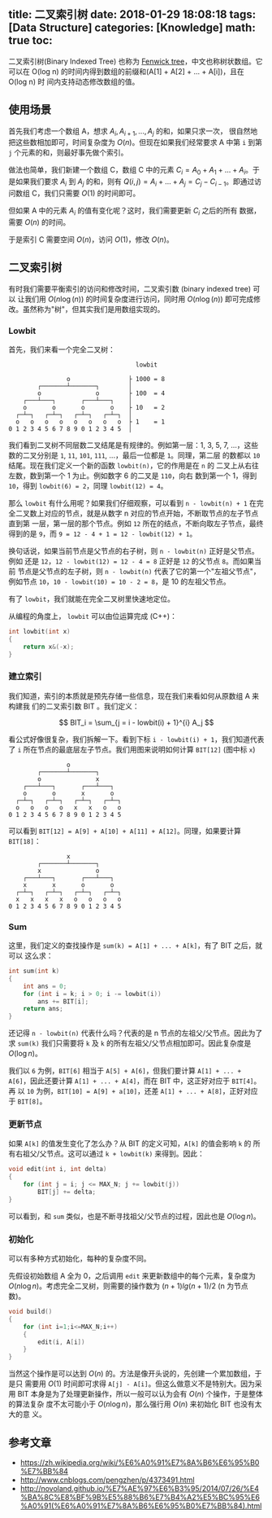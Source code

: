 title: 二叉索引树
date: 2018-01-29 18:08:18
tags: [Data Structure]
categories: [Knowledge]
math: true
toc:
---

二叉索引树(Binary Indexed Tree) 也称为 [Fenwick
tree](https://en.wikipedia.org/wiki/Fenwick_tree)，中文也称树状数组。它可以在
O(log n) 的时间内得到数组的前缀和(A[1] + A[2] + ... + A[i])，且在 O(log n) 时
间内支持动态修改数组的值。

## 使用场景

首先我们考虑一个数组 A，想求 $A_i, A_{i+1}, ..., A_j$ 的和，如果只求一次，
很自然地把这些数相加即可，时间复杂度为 $O(n)$。但现在如果我们经常要求 A 中第
`i` 到第 `j` 个元素的和，则最好事先做个索引。

做法也简单，我们新建一个数组 C，数组 C 中的元素 $C_i = A_0 + A_1 + ... +
A_i$。于是如果我们要求 $A_i$ 到 $A_j$ 的和，则有 $Q(i, j) = A_i + ... + A_j =
C_j - C_{i-1}$。即通过访问数组 C，我们只需要 $O(1)$ 的时间即可。

但如果 A 中的元素 $A_i$ 的值有变化呢？这时，我们需要更新 $C_i$ 之后的所有
数据，需要 $O(n)$ 的时间。

于是索引 C 需要空间 $O(n)$，访问 $O(1)$，修改 $O(n)$。

## 二叉索引树

有时我们需要平衡索引的访问和修改时间，二叉索引数 (binary indexed tree) 可以
让我们用 $O(n \log(n))$ 的时间复杂度进行访问，同时用 $O(n \log(n))$ 即可完成修
改。虽然称为"树"，但其实我们是用数组实现的。

### Lowbit

首先，我们来看一个完全二叉树：

```
                                   lowbit

                o                ├ 1000 = 8
        ┌───────┴───────┐        │
        o               o        ├ 100  = 4
    ┌───┴───┐       ┌───┴───┐    │
    o       o       o       o    ├ 10   = 2
  ┌─┴─┐   ┌─┴─┐   ┌─┴─┐   ┌─┴─┐  │
  o   o   o   o   o   o   o   o  ├ 1    = 1
0 1 2 3 4 5 6 7 8 9 0 1 2 3 4 5  │
```

我们看到二叉树不同层数二叉结尾是有规律的。例如第一层：1, 3, 5, 7, ...，这些
数的二叉分别是 `1`, `11`, `101`, `111`, ...，最后一位都是 `1`。同理，第二层
的数都以 `10` 结尾。现在我们定义一个新的函数 `lowbit(n)`，它的作用是在 `n` 的
二叉上从右往左数，数到第一个 1 为止。例如数字 6 的二叉是 `110`，向右
数到第一个 1，得到 `10`，得到 `lowbit(6) = 2`，同理 `lowbit(12) = 4`。

那么 `lowbit` 有什么用呢？如果我们仔细观察，可以看到 `n - lowbit(n) + 1` 在完
全二叉数上对应的节点，就是从数字 n 对应的节点开始，不断取节点的左子节点直到第
一层，第一层的那个节点。例如 `12` 所在的结点，不断向取左子节点，最终得到的是
`9`，而 `9 = 12 - 4 + 1 = 12 - lowbit(12) + 1`。

换句话说，如果当前节点是父节点的右子树，则 `n - lowbit(n)` 正好是父节点。例如
还是 `12`，`12 - lowbit(12) = 12 - 4 = 8` 正好是 `12` 的父节点 `8`。而如果当前
节点是父节点的左子树，则 `n - lowbit(n)` 代表了它的第一个"左祖父节点"，例如节点
`10`，`10 - lowbit(10) = 10 - 2 = 8`，是 10 的左祖父节点。

有了 `lowbit`，我们就能在完全二叉树里快速地定位。

从编程的角度上， `lowbit` 可以由位运算完成 (C++)：

```c
int lowbit(int x)
{
    return x&(-x);
}
```

### 建立索引

我们知道，索引的本质就是预先存储一些信息，现在我们来看如何从原数组 A 来构建我
们的二叉索引数 BIT 。我们定义：

$$
BIT_i = \sum_{j = i - lowbit(i) + 1}^{i} A_j
$$

看公式好像很复杂，我们拆解一下。看到下标 `i - lowbit(i) + 1`，我们知道代表了
`i` 所在节点的最底层左子节点。我们用图来说明如何计算 `BIT[12]` (图中标 `x`)

```
                o
        ┌───────┴───────┐
        o               x
    ┌───┴───┐       ┌───┴───┐
    o       o       x       o
  ┌─┴─┐   ┌─┴─┐   ┌─┴─┐   ┌─┴─┐
  o   o   o   o   x   x   o   o
0 1 2 3 4 5 6 7 8 9 0 1 2 3 4 5
```

可以看到 `BIT[12] = A[9] + A[10] + A[11] + A[12]`。同理，如果要计算 `BIT[18]`：

```
                x
        ┌───────┴───────┐
        x               o
    ┌───┴───┐       ┌───┴───┐
    x       x       o       o
  ┌─┴─┐   ┌─┴─┐   ┌─┴─┐   ┌─┴─┐
  x   x   x   x   o   o   o   o
0 1 2 3 4 5 6 7 8 9 0 1 2 3 4 5
```

### Sum

这里，我们定义的查找操作是 `sum(k) = A[1] + ... + A[k]`，有了 BIT 之后，就可以
这么求：

```c
int sum(int k)
{
    int ans = 0;
    for (int i = k; i > 0; i -= lowbit(i))
        ans += BIT[i];
    return ans;
}
```

还记得 `n - lowbit(n)` 代表什么吗？代表的是 n 节点的左祖父/父节点。因此为了求
`sum(k)` 我们只需要将 `k` 及 `k` 的所有左祖父/父节点相加即可。因此复杂度是
$O(\log n)$。

我们以 `6` 为例，`BIT[6]` 相当于 `A[5] + A[6]`，但我们要计算 `A[1] + ... +
A[6]`，因此还要计算 `A[1] + ... + A[4]`，而在 BIT 中，这正好对应于 `BIT[4]`。再
以 `10` 为例，`BIT[10] = A[9] + a[10]`，还差 `A[1] + ... + A[8]`，正好对应于
`BIT[8]`。

### 更新节点

如果 `A[k]` 的值发生变化了怎么办？从 BIT 的定义可知，`A[k]` 的值会影响 `k` 的
所有右祖父/父节点。这可以通过 `k + lowbit(k)` 来得到。因此：

```c
void edit(int i, int delta)
{
    for (int j = i; j <= MAX_N; j += lowbit(j))
        BIT[j] += delta;
}
```

可以看到，和 `sum` 类似，也是不断寻找祖父/父节点的过程，因此也是 $O(\log n)$。

### 初始化

可以有多种方式初始化，每种的复杂度不同。

先假设初始数组 A 全为 0，之后调用 `edit` 来更新数组中的每个元素，复杂度为 $O(n
\log n)$。考虑完全二叉树，则需要的操作数为 $(n+1)lg(n+1)/2$ (n 为节点数)。

```c
void build()
{
    for (int i=1;i<=MAX_N;i++)
    {
        edit(i, A[i])
    }
}
```

当然这个操作是可以达到 $O(n)$ 的。方法是像开头说的，先创建一个累加数组，于是只
需要用 $O(1)$ 时间即可求得 `A[j] - A[i]`。但这么做意义不是特别大。因为采用 BIT
本身是为了处理更新操作，所以一般可以认为会有 $O(n)$ 个操作，于是整体的算法复杂
度不太可能小于 $O(n \log n)$，那么强行用 $O(n)$ 来初始化 BIT 也没有太大的意
义。

## 参考文章

- https://zh.wikipedia.org/wiki/%E6%A0%91%E7%8A%B6%E6%95%B0%E7%BB%84
- http://www.cnblogs.com/pengzhen/p/4373491.html
- http://novoland.github.io/%E7%AE%97%E6%B3%95/2014/07/26/%E4%BA%8C%E8%BF%9B%E5%88%B6%E7%B4%A2%E5%BC%95%E6%A0%91(%E6%A0%91%E7%8A%B6%E6%95%B0%E7%BB%84).html
